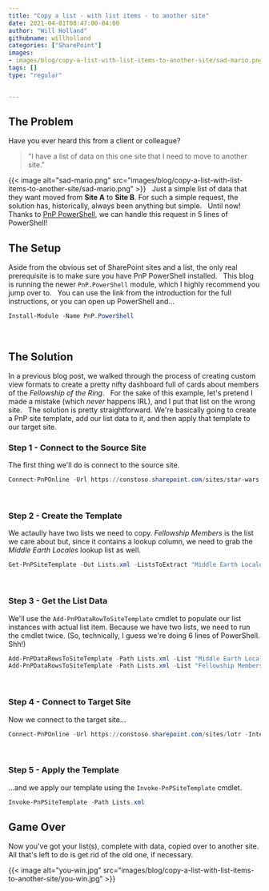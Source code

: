 ```yaml
---
title: "Copy a list - with list items - to another site"
date: 2021-04-01T08:47:00-04:00
author: "Will Holland"
githubname: willholland
categories: ["SharePoint"]
images:
- images/blog/copy-a-list-with-list-items-to-another-site/sad-mario.png
tags: []
type: "regular"


---
```


## The Problem 

Have you ever heard this from a client or colleague?
 
> "I have a list of data on this one site that I need to move to
> another site."
> 
{{< image alt="sad-mario.png" src="images/blog/copy-a-list-with-list-items-to-another-site/sad-mario.png" >}}
 
Just a simple list of data that they want moved from **Site A** to
**Site B**. For such a simple request, the solution has, historically,
always been anything but simple.
 
Until now! Thanks to [PnP
PowerShell](https://pnp.github.io/powershell/), we can handle this
request in 5 lines of PowerShell!
 
## The Setup 

Aside from the obvious set of SharePoint sites and a list, the only real
prerequisite is to make sure you have PnP PowerShell installed.
 
This blog is running the newer `PnP.PowerShell` module, which I highly
recommend you jump over to.
 
You can use the link from the introduction for the full instructions, or
you can open up PowerShell and\...
 
``` powershell
Install-Module -Name PnP.PowerShell
```
 
## The Solution 

In a previous blog post, we walked through the process of creating
custom view formats to create a pretty nifty dashboard full of cards
about members of the *Fellowship of the Ring*.
 
For the sake of this example, let's pretend I made a mistake (which
*never* happens IRL), and I put that list on the wrong site.
 
The solution is pretty straightforward. We're basically going to create
a PnP site template, add our list data to it, and then apply that
template to our target site.
 
### Step 1 - Connect to the Source Site 

The first thing we'll do is connect to the source site.
 
``` powershell
Connect-PnPOnline -Url https://constoso.sharepoint.com/sites/star-wars -Interactive
```
 
### Step 2 - Create the Template 

We actaully have two lists we need to copy. *Fellowship Members* is the
list we care about but, since it contains a lookup column, we need to
grab the *Middle Earth Locales* lookup list as well.
 
``` powershell
Get-PnPSiteTemplate -Out Lists.xml -ListsToExtract "Middle Earth Locales", "Fellowship Members" -Handlers Lists
```
 
### Step 3 - Get the List Data 

We'll use the `Add-PnPDataRowToSiteTemplate` cmdlet to populate our
list instances with actual list item. Because we have two lists, we need
to run the cmdlet twice. (So, technically, I guess we're doing 6 lines
of PowerShell. Shh!)
 
``` powershell
Add-PnPDataRowsToSiteTemplate -Path Lists.xml -List "Middle Earth Locales"
Add-PnPDataRowsToSiteTemplate -Path Lists.xml -List "Fellowship Members"
```
 
### Step 4 - Connect to Target Site 

Now we connect to the target site\...
 
``` powershell
Connect-PnPOnline -Url https://constoso.sharepoint.com/sites/lotr -Interactive
```
 
### Step 5 - Apply the Template 

\...and we apply our template using the `Invoke-PnPSiteTemplate` cmdlet.
 
``` powershell
Invoke-PnPSiteTemplate -Path Lists.xml
```

## Game Over 

Now you've got your list(s), complete with data, copied over to another
site. All that's left to do is get rid of the old one, if necessary.

{{< image alt="you-win.jpg" src="images/blog/copy-a-list-with-list-items-to-another-site/you-win.jpg" >}}
